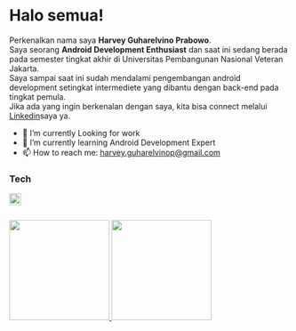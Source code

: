 # Halo semua! 
Perkenalkan nama saya **Harvey Guharelvino Prabowo**.\
Saya seorang **Android Development Enthusiast** dan saat ini sedang berada pada semester tingkat akhir di Universitas Pembangunan Nasional Veteran Jakarta.\
Saya sampai saat ini sudah mendalami pengembangan android development setingkat intermediete yang dibantu dengan back-end pada tingkat pemula.\
Jika ada yang ingin berkenalan dengan saya, kita bisa connect melalui [Linkedin](https://www.linkedin.com/in/harveygp/)saya ya.

- 🔭 I’m currently Looking for work
- 🌱 I’m currently learning Android Development Expert
- 📫 How to reach me: harvey.guharelvinop@gmail.com

### Tech
  <a href="#"><img align="left" alt="Kotlin" title="Kotlin" width="21px" src="https://cdn.worldvectorlogo.com/logos/kotlin-2.svg" /></a>
  <br>
  <br>

 
<p align="left">
<a href="https://github.com/gilangadhan">
  <img height="180em" src="https://github-readme-stats-eight-theta.vercel.app/api?username=gilangadhan&show_icons=true&theme=algolia&include_all_commits=true&count_private=true"/>
  <img height="180em" src="https://github-readme-stats-eight-theta.vercel.app/api/top-langs/?username=gilangadhan&layout=compact&langs_count=8&theme=algolia"/>
</a>
</p>

